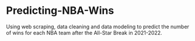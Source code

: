 # Predicting-NBA-Wins
Using web scraping, data cleaning and data modeling to predict the number of wins for each NBA team after the All-Star Break in 2021-2022.
